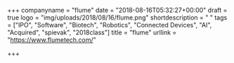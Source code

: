 +++
companyname = "flume"
date = "2018-08-16T05:32:27+00:00"
draft = true
logo = "img/uploads/2018/08/16/flume.png"
shortdescription = " "
tags = ["IPO", "Software", "Biotech", "Robotics", "Connected Devices", "AI", "Acquired", "spievak", "2018class"]
title = "flume"
urllink = "https://www.flumetech.com/"

+++
